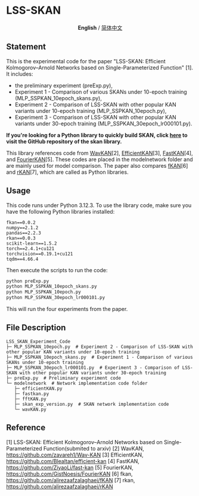 # LSS-SKAN
<p align="center"><b>English</b> / <a href="https://github.com/chikkkit/LSS-SKAN/blob/main/README_zh.md">简体中文</a></p>

## Statement
This is the experimental code for the paper "LSS-SKAN: Efficient Kolmogorov–Arnold Networks based on Single-Parameterized Function" [1]. It includes:  
- the preliminary experiment (preExp.py), 
- Experiment 1 - Comparison of various SKANs under 10-epoch training (MLP_SSPKAN_10epoch_skans.py),   
- Experiment 2 - Comparison of LSS-SKAN with other popular KAN variants under 10-epoch training (MLP_SSPKAN_10epoch.py),   
- Experiment 3 - Comparison of LSS-SKAN with other popular KAN variants under 30-epoch training (MLP_SSPKAN_30epoch_lr000101.py).  

**If you're looking for a Python library to quickly build SKAN, click [here](https://github.com/chikkkit/SKAN) to visit the GitHub repository of the skan library.**

This library references code from [WavKAN](https://github.com/zavareh1/Wav-KAN)[2], [EfficientKAN](https://github.com/Blealtan/efficient-kan)[3], [FastKAN](https://github.com/ZiyaoLi/fast-kan)[4], and [FourierKAN](https://github.com/GistNoesis/FourierKAN)[5]. These codes are placed in the modelnetwork folder and are mainly used for model comparison. The paper also compares [fKAN](https://github.com/alirezaafzalaghaei/fKAN)[6] and [rKAN](https://github.com/alirezaafzalaghaei/rKAN)[7], which are called as Python libraries.

## Usage
This code runs under Python 3.12.3. To use the library code, make sure you have the following Python libraries installed:
```
fkan==0.0.2
numpy==2.1.2
pandas==2.2.3
rkan==0.0.3
scikit-learn==1.5.2
torch==2.4.1+cu121
torchvision==0.19.1+cu121
tqdm==4.66.4
```
Then execute the scripts to run the code:
```bash
python preExp.py
python MLP_SSPKAN_10epoch_skans.py
python MLP_SSPKAN_10epoch.py
python MLP_SSPKAN_30epoch_lr000101.py
```
This will run the four experiments from the paper.

## File Description
```
LSS_SKAN_Experiment_Code
├─ MLP_SSPKAN_10epoch.py  # Experiment 2 - Comparison of LSS-SKAN with other popular KAN variants under 10-epoch training
├─ MLP_SSPKAN_10epoch_skans.py  # Experiment 1 - Comparison of various SKANs under 10-epoch training
├─ MLP_SSPKAN_30epoch_lr000101.py  # Experiment 3 - Comparison of LSS-SKAN with other popular KAN variants under 30-epoch training
├─ preExp.py  # Preliminary experiment code
└─ modelnetwork  # Network implementation code folder
   ├─ efficientKAN.py
   ├─ fastkan.py
   ├─ fftKAN.py
   ├─ skan_exp_version.py  # SKAN network implementation code
   └─ wavKAN.py
```

## Reference
[1] LSS-SKAN: Efficient Kolmogorov–Arnold Networks based on Single-Parameterized Function(submited to arxiv)
[2] WavKAN, https://github.com/zavareh1/Wav-KAN
[3] EfficientKAN, https://github.com/Blealtan/efficient-kan
[4] FastKAN, https://github.com/ZiyaoLi/fast-kan
[5] FourierKAN, https://github.com/GistNoesis/FourierKAN
[6] fkan, https://github.com/alirezaafzalaghaei/fKAN
[7] rkan, https://github.com/alirezaafzalaghaei/rKAN
